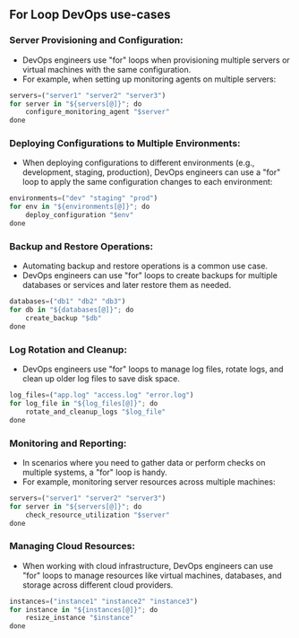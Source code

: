 For Loop DevOps use-cases
--------------------------
### Server Provisioning and Configuration:
* DevOps engineers use "for" loops when provisioning multiple servers or virtual machines with the same configuration. 
* For example, when setting up monitoring agents on multiple servers:
```py
servers=("server1" "server2" "server3")
for server in "${servers[@]}"; do
    configure_monitoring_agent "$server"
done
```

### Deploying Configurations to Multiple Environments:
* When deploying configurations to different environments (e.g., development, staging, production), DevOps engineers can use a "for" loop to apply the same configuration changes to each environment:
```py
environments=("dev" "staging" "prod")
for env in "${environments[@]}"; do
    deploy_configuration "$env"
done
```

### Backup and Restore Operations:
* Automating backup and restore operations is a common use case. 
* DevOps engineers can use "for" loops to create backups for multiple databases or services and later restore them as needed.
```py
databases=("db1" "db2" "db3")
for db in "${databases[@]}"; do
    create_backup "$db"
done
```

### Log Rotation and Cleanup:
* DevOps engineers use "for" loops to manage log files, rotate logs, and clean up older log files to save disk space.
```py
log_files=("app.log" "access.log" "error.log")
for log_file in "${log_files[@]}"; do
    rotate_and_cleanup_logs "$log_file"
done
```

### Monitoring and Reporting:
* In scenarios where you need to gather data or perform checks on multiple systems, a "for" loop is handy. 
* For example, monitoring server resources across multiple machines:
```py
servers=("server1" "server2" "server3")
for server in "${servers[@]}"; do
    check_resource_utilization "$server"
done
```

### Managing Cloud Resources:
* When working with cloud infrastructure, DevOps engineers can use "for" loops to manage resources like virtual machines, databases, and storage across different cloud providers.
```py
instances=("instance1" "instance2" "instance3")
for instance in "${instances[@]}"; do
    resize_instance "$instance"
done
```